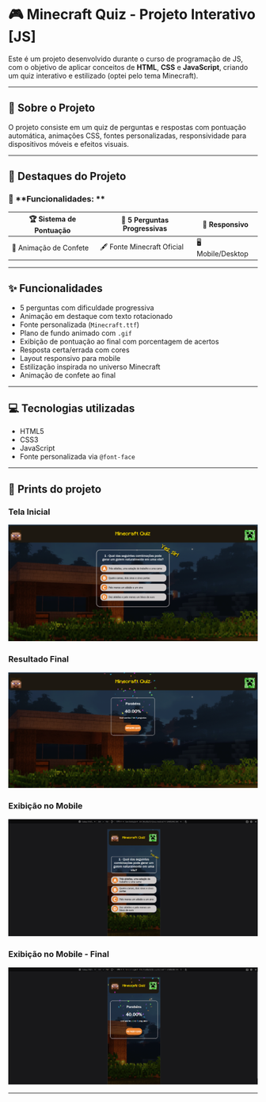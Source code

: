 # 🎮 Minecraft Quiz - Projeto Interativo [JS]

Este é um projeto desenvolvido durante o curso de programação de JS, com o objetivo de aplicar conceitos de **HTML**, **CSS** e **JavaScript**, criando um quiz interativo e estilizado (optei pelo tema Minecraft).

---

## 🧠 Sobre o Projeto

O projeto consiste em um quiz de perguntas e respostas com pontuação automática, animações CSS, fontes personalizadas, responsividade para dispositivos móveis e efeitos visuais.

---

## 🌟 Destaques do Projeto

### 🧩 **Funcionalidades: **
| 🏆 Sistema de Pontuação | 🎯 5 Perguntas Progressivas | 📱 Responsivo |
|------------------------|----------------------------|--------------|
| 🎉 Animação de Confete  | 🖋️ Fonte Minecraft Oficial  | 🖥️ Mobile/Desktop |

---

## ✨ Funcionalidades

- 5 perguntas com dificuldade progressiva
- Animação em destaque com texto rotacionado
- Fonte personalizada (`Minecraft.ttf`)
- Plano de fundo animado com `.gif`
- Exibição de pontuação ao final com porcentagem de acertos
- Resposta certa/errada com cores
- Layout responsivo para mobile
- Estilização inspirada no universo Minecraft
- Animação de confete ao final

---

## 💻 Tecnologias utilizadas

- HTML5
- CSS3
- JavaScript
- Fonte personalizada via `@font-face`

---

## 📸 Prints do projeto

### Tela Inicial

![Tela Inicial](screenshot.png)

### Resultado Final

![Resultado Final](screenshot-final-game.png)

### Exibição no Mobile

![Mobile](screenshot-mobile.png)

### Exibição no Mobile - Final

![Mobile](screenshot-mobile-2.png)

---
